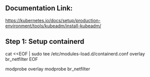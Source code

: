 ## Documentation Link:
https://kubernetes.io/docs/setup/production-environment/tools/kubeadm/install-kubeadm/

## Step 1: Setup containerd
  cat <<EOF | sudo tee /etc/modules-load.d/containerd.conf
  overlay
  br_netfilter
  EOF

  modprobe overlay
  modprobe br_netfilter
